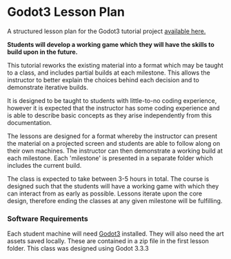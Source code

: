 # Godot3 Lesson Plan
A structured lesson plan for the Godot3 tutorial project [available here.](https://docs.godotengine.org/en/3.3/getting_started/step_by_step/your_first_game.html)

**Students will develop a working game which they will have the skills to build upon in the future.**

This tutorial reworks the existing material into a format which may be taught to a class, and includes partial builds at each milestone. This allows the instructor to better explain the choices behind each decision and to demonstrate iterative builds.

It is designed to be taught to students with little-to-no coding experience, however it is expected that the instructor has some coding experience and is able to describe basic concepts as they arise independently from this documentation.

The lessons are designed for a format whereby the instructor can present the material on a projected screen and students are able to follow along on their own machines. The instructor can then demonstrate a working build at each milestone. Each 'milestone' is presented in a separate folder which includes the current build.

The class is expected to take between 3-5 hours in total. The course is designed such that the students will have a working game with which they can interact from as early as possible. Lessons iterate upon the core design, therefore ending the classes at any given milestone will be fulfilling.

### Software Requirements ###

Each student machine will need [Godot3](https://downloads.tuxfamily.org/godotengine/3.3.3/) installed.
They will also need the art assets saved locally. These are contained in a zip file in the first lesson folder.
This class was designed using Godot 3.3.3
